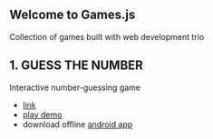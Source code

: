 ## Welcome to Games.js

Collection of games built with web development trio
 
## 1. GUESS THE NUMBER
   Interactive number-guessing game 
 - [link](https://github.com/opeolluwa.github.io/games.js/main/guess-the-number/index.html)
 - [play demo](https://opeolluwa.github.io/games.js/guess-the-number/index.html)
 - download offline [android app](http://app.appsgeyser.com/12827584/Guess%20The%20Number)



